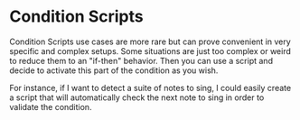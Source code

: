 # Condition Scripts

Condition Scripts use cases are more rare but can prove convenient in very specific and complex setups. Some situations are just too complex or weird to reduce them to an "if-then" behavior. Then you can use a script and decide to activate this part of the condition as you wish.

For instance, if I want to detect a suite of notes to sing, I could easily create a script that will automatically check the next note to sing in order to validate the condition.



